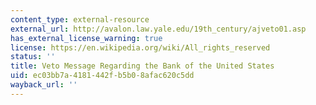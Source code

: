 ```yaml
---
content_type: external-resource
external_url: http://avalon.law.yale.edu/19th_century/ajveto01.asp
has_external_license_warning: true
license: https://en.wikipedia.org/wiki/All_rights_reserved
status: ''
title: Veto Message Regarding the Bank of the United States
uid: ec03bb7a-4181-442f-b5b0-8afac620c5dd
wayback_url: ''
---
```

